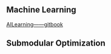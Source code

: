 ## Machine Learning

[AILearning——gitbook](https://ailearning.apachecn.org/)



## Submodular Optimization

